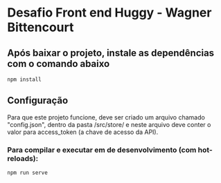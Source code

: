 # Desafio Front end Huggy - Wagner Bittencourt

## Após baixar o projeto, instale as dependências com o comando abaixo 
```
npm install
```

## Configuração

Para que este projeto funcione, deve ser criado um arquivo chamado "config.json", dentro da pasta /src/store/ e neste arquivo deve conter o valor para access_token (a chave de acesso da API).

### Para compilar e executar em de desenvolvimento (com hot-reloads):
```
npm run serve
```


